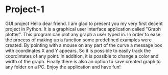# Project-1
GUI project
Hello dear friend. I am glad to present you my very first decent project in Python. It is a graphical user interface application called "Graph plotter".
This program can plot any graph a user typed in. In order to ease the process of making up a function some predefined examples were created. By pointing with a mouse on any part of the curve a message box with coordinates X and Y appears. So it is possible to
easily track the coordintates of any point. In addition, it is possible to change a color and width of the graph. Finally there is also an option to save created graph to
any folder on a PC. Enjoy the application and have fun!
